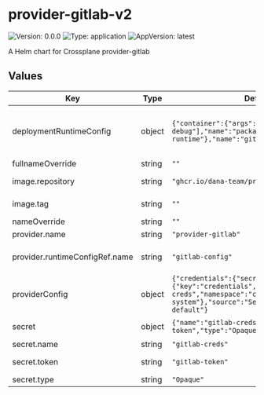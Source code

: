 # provider-gitlab-v2

![Version: 0.0.0](https://img.shields.io/badge/Version-0.0.0-informational?style=flat-square) ![Type: application](https://img.shields.io/badge/Type-application-informational?style=flat-square) ![AppVersion: latest](https://img.shields.io/badge/AppVersion-latest-informational?style=flat-square)

A Helm chart for Crossplane provider-gitlab

## Values

| Key | Type | Default | Description |
|-----|------|---------|-------------|
| deploymentRuntimeConfig | object | `{"container":{"args":["--debug"],"name":"package-runtime"},"name":"gitlab-config"}` | Configuration to be added to the provider deployment via the DeploymentRuntimeConfig resource |
| fullnameOverride | string | `""` |  |
| image.repository | string | `"ghcr.io/dana-team/provider-gitlab"` | The repository of the provider container image. |
| image.tag | string | `""` | The tag of the manager container image. |
| nameOverride | string | `""` |  |
| provider.name | string | `"provider-gitlab"` | Name of the provider |
| provider.runtimeConfigRef.name | string | `"gitlab-config"` | Name of the DeploymentRuntimeConfig object to use |
| providerConfig | object | `{"credentials":{"secretRef":{"key":"credentials","name":"gitlab-creds","namespace":"crossplane-system"},"source":"Secret"},"name":"gitlab-default"}` | Provider authentication configuration |
| secret | object | `{"name":"gitlab-creds","token":"gitlab-token","type":"Opaque"}` | Secret values for the provider authentication. |
| secret.name | string | `"gitlab-creds"` | Name of the secret. |
| secret.token | string | `"gitlab-token"` | The gitlab access token to authenticate with. |
| secret.type | string | `"Opaque"` | Type of the secret. |

